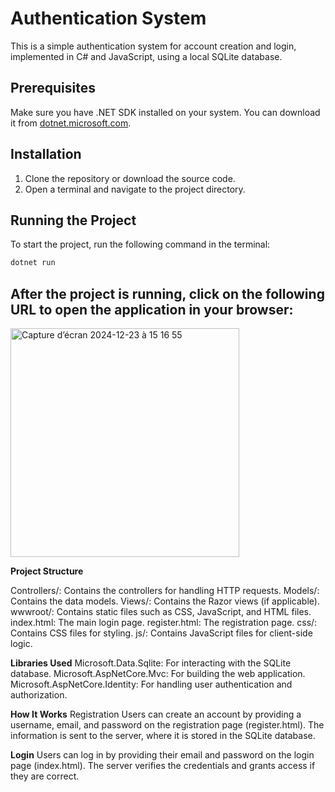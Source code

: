 # Authentication System

This is a simple authentication system for account creation and login, implemented in C# and JavaScript, using a local SQLite database.

## Prerequisites

Make sure you have .NET SDK installed on your system. You can download it from [dotnet.microsoft.com](https://dotnet.microsoft.com/download).

## Installation

1. Clone the repository or download the source code.
2. Open a terminal and navigate to the project directory.

## Running the Project

To start the project, run the following command in the terminal:

```sh
dotnet run
```

After the project is running, click on the following URL to open the application in your browser:
----------------------

<img width="366" alt="Capture d’écran 2024-12-23 à 15 16 55" src="https://github.com/user-attachments/assets/7993b5a9-b7db-4345-a5dd-737d601381aa" />


**Project Structure**

Controllers/: Contains the controllers for handling HTTP requests.
Models/: Contains the data models.
Views/: Contains the Razor views (if applicable).
wwwroot/: Contains static files such as CSS, JavaScript, and HTML files.
index.html: The main login page.
register.html: The registration page.
css/: Contains CSS files for styling.
js/: Contains JavaScript files for client-side logic.

**Libraries Used**
Microsoft.Data.Sqlite: For interacting with the SQLite database.
Microsoft.AspNetCore.Mvc: For building the web application.
Microsoft.AspNetCore.Identity: For handling user authentication and authorization.

**How It Works**
Registration
Users can create an account by providing a username, email, and password on the registration page (register.html). The information is sent to the server, where it is stored in the SQLite database.

**Login**
Users can log in by providing their email and password on the login page (index.html). The server verifies the credentials and grants access if they are correct.
